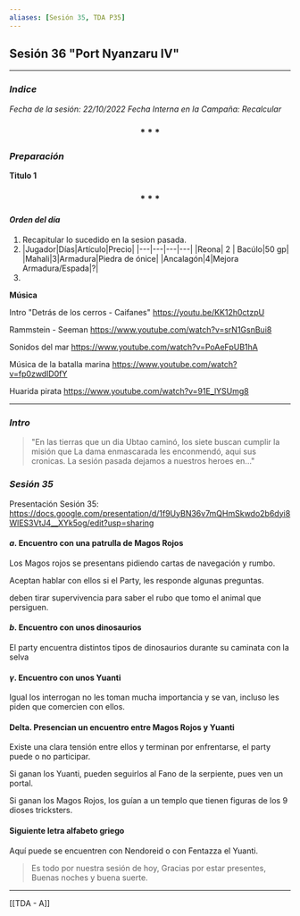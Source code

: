```yaml
---
aliases: [Sesión 35, TDA P35]
---
```


## Sesión  36 "Port Nyanzaru IV"
---

### _Indice_

_Fecha de la sesión: 22/10/2022_
_Fecha Interna en la Campaña:  Recalcular_

<div align='center'>
   <h3> * * * </h3>
</div>

### _Preparación_

**Titulo 1**

<div align='center'>
   <h3> * * * </h3>
</div>

#### _Orden del día_

1. Recapitular lo sucedido en la sesion pasada.
2.  |Jugador|Días|Artículo|Precio|
|---|---|---|---|
|Reona| 2 | Bacúlo|50 gp|
|Mahali|3|Armadura|Piedra de ónice|
|Ancalagón|4|Mejora Armadura/Espada|?|
3. 


**Música**

Intro "Detrás de los cerros - Caifanes" 
<https://youtu.be/KK12h0ctzpU>

Rammstein - Seeman
<https://www.youtube.com/watch?v=srN1GsnBui8>

Sonidos del mar
<https://www.youtube.com/watch?v=PoAeFpUB1hA>

Música de la batalla marina
<https://www.youtube.com/watch?v=fp0zwdlD0fY>

Huarida pirata
<https://www.youtube.com/watch?v=91E_lYSUmg8>

---

### _Intro_

>"En las tierras que un dia Ubtao caminó, los siete buscan cumplir la misión que La dama enmascarada les enconmendó, aqui sus cronicas. La sesión pasada dejamos a nuestros heroes en..."

### _Sesión 35_

Presentación Sesión 35:
<https://docs.google.com/presentation/d/1f9UyBN36v7mQHmSkwdo2b6dyi8WlES3VtJ4__XYk5og/edit?usp=sharing>



#### $a$. Encuentro con una patrulla de Magos Rojos
Los Magos rojos se presentans pidiendo cartas de navegación  y rumbo.

Aceptan hablar con ellos si el Party, les responde algunas preguntas.

deben tirar supervivencia para saber el rubo que tomo el animal que persiguen.

#### $b$. Encuentro con unos dinosaurios

El party encuentra distintos tipos de dinosaurios durante su caminata con la selva


#### $\gamma$. Encuentro con unos Yuanti

Igual los interrogan no les toman mucha importancia y se van, incluso les piden que comercien con ellos.


#### Delta. Presencian un encuentro entre Magos Rojos y Yuanti

Existe una clara tensión entre ellos y terminan por enfrentarse, el party puede o no participar.

Si ganan los Yuanti, pueden seguirlos al Fano de la serpiente, pues ven un portal.

Si ganan los Magos Rojos, los guían a un templo que tienen figuras de los 9 dioses tricksters.

#### Siguiente letra alfabeto griego
Aquí puede se encuentren con Nendoreid o con Fentazza el Yuanti.


> Es todo por nuestra sesión de hoy, Gracias por estar presentes, Buenas noches y buena suerte.


---

[[TDA - A]]


